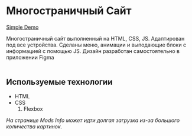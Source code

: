 <h1>Многостраничный Сайт</h1>

<a href="https://thxiiirteen.github.io/Modpack-Site-HTML--CSS--JS/">Simple Demo</a>

Многостраничный сайт выполненный на HTML, CSS, JS.
Адаптирован под все устройства. 
Сделаны меню, анимации и выподающие блоки с информацией с помощью JS.
Дизайн разработан самостоятельно в приложении Figma
<br><br>
<h2>Используемые технологии</h2>
<ul>
  <li>HTML</li>
  <li>CSS
    <ol><li>Flexbox</li></ol>
  </li>
</ul>

*На странице Mods Info может идти долгая загрузка из-за большого количества картинок.*


